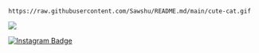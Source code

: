                   https://raw.githubusercontent.com/Sawshu/README.md/main/cute-cat.gif
![](https://raw.githubusercontent.com/Sawshu/README.md/main/maxwell-cat.gif)

[![Instagram Badge](https://img.shields.io/badge/-Instagram-C13584?style=flat-quare&labelColor=C13584&logo=instagram&logoColor=white&link=link)](https://www.instagram.com/sawshudev/)

